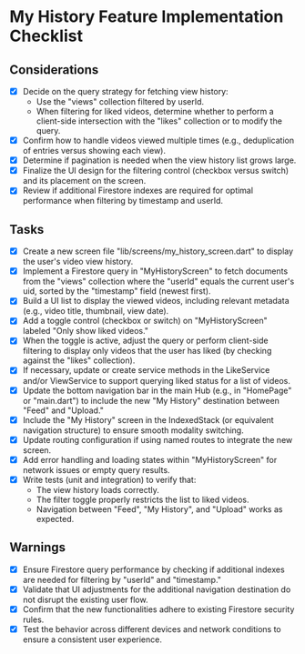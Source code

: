 # My History Feature Implementation Checklist

## Considerations
- [x] Decide on the query strategy for fetching view history:
  - Use the "views" collection filtered by userId.
  - When filtering for liked videos, determine whether to perform a client-side intersection with the "likes" collection or to modify the query.
- [x] Confirm how to handle videos viewed multiple times (e.g., deduplication of entries versus showing each view).
- [x] Determine if pagination is needed when the view history list grows large.
- [x] Finalize the UI design for the filtering control (checkbox versus switch) and its placement on the screen.
- [x] Review if additional Firestore indexes are required for optimal performance when filtering by timestamp and userId.

## Tasks
- [x] Create a new screen file "lib/screens/my_history_screen.dart" to display the user's video view history.
- [x] Implement a Firestore query in "MyHistoryScreen" to fetch documents from the "views" collection where the "userId" equals the current user's uid, sorted by the "timestamp" field (newest first).
- [x] Build a UI list to display the viewed videos, including relevant metadata (e.g., video title, thumbnail, view date).
- [x] Add a toggle control (checkbox or switch) on "MyHistoryScreen" labeled "Only show liked videos."
- [x] When the toggle is active, adjust the query or perform client-side filtering to display only videos that the user has liked (by checking against the "likes" collection).
- [x] If necessary, update or create service methods in the LikeService and/or ViewService to support querying liked status for a list of videos.
- [x] Update the bottom navigation bar in the main Hub (e.g., in "HomePage" or "main.dart") to include the new "My History" destination between "Feed" and "Upload."
- [x] Include the "My History" screen in the IndexedStack (or equivalent navigation structure) to ensure smooth modality switching.
- [x] Update routing configuration if using named routes to integrate the new screen.
- [x] Add error handling and loading states within "MyHistoryScreen" for network issues or empty query results.
- [x] Write tests (unit and integration) to verify that:
  - The view history loads correctly.
  - The filter toggle properly restricts the list to liked videos.
  - Navigation between "Feed", "My History", and "Upload" works as expected.

## Warnings
- [x] Ensure Firestore query performance by checking if additional indexes are needed for filtering by "userId" and "timestamp."
- [x] Validate that UI adjustments for the additional navigation destination do not disrupt the existing user flow.
- [x] Confirm that the new functionalities adhere to existing Firestore security rules.
- [x] Test the behavior across different devices and network conditions to ensure a consistent user experience.